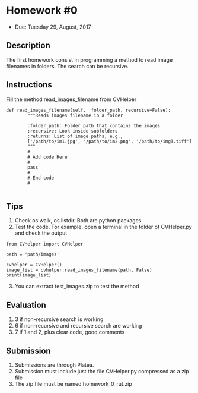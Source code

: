 # Homework #0


- Due: Tuesday 29, August, 2017

## Description

The first homework consist in programming a method to read image filenames in folders. The search can be recursive. 

## Instructions

Fill the method read\_images\_filename from CVHelper

```
def read_images_filename(self,  folder_path, recursive=False):
        """Reads images filename in a folder

        :folder_path: Folder path that contains the images 
        :recursive: Look inside subfolders
        :returns: List of image paths, e.g.,
        ['/path/to/im1.jpg', '/path/to/im2.png', '/path/to/img3.tiff']
        """
        #
        # Add code Here
        #
        pass
        #
        # End code
        #
          
```


## Tips

1. Check os.walk, os.listdir. Both are python packages
2. Test the code. For example, open a terminal in the folder of CVHelper.py and check the output

```
from CVHelper import CVHelper

path = 'path/images'
 
cvhelper = CVHelper()
image_list = cvhelper.read_images_filename(path, False)
print(image_list)
```
3. You can extract test_images.zip to test the method

## Evaluation

1. 3 if non-recursive search is working
2. 6 if non-recursive and recursive search are working
3. 7 if 1 and 2, plus clear code, good comments

## Submission

1. Submissions are through Platea.
2. Submission must include just the file CVHelper.py compressed as a zip file
3. The zip file must be named homework_0_rut.zip







